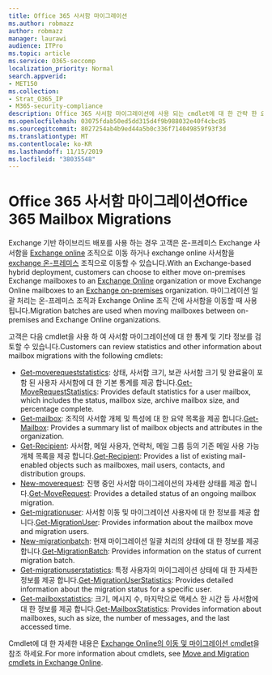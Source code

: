 ```yaml
---
title: Office 365 사서함 마이그레이션
ms.author: robmazz
author: robmazz
manager: laurawi
audience: ITPro
ms.topic: article
ms.service: O365-seccomp
localization_priority: Normal
search.appverid:
- MET150
ms.collection:
- Strat_O365_IP
- M365-security-compliance
description: Office 365 사서함 마이그레이션에 사용 되는 cmdlet에 대 한 간략 한 요약입니다.
ms.openlocfilehash: 03075fdab50ed5dd315d4f9b988032e40f4cbc85
ms.sourcegitcommit: 8027254ab4b9ed44a5b0c336f714049859f93f3d
ms.translationtype: MT
ms.contentlocale: ko-KR
ms.lasthandoff: 11/15/2019
ms.locfileid: "38035548"
---
```

# <a name="office-365-mailbox-migrations"></a><span data-ttu-id="2596e-103">Office 365 사서함 마이그레이션</span><span class="sxs-lookup"><span data-stu-id="2596e-103">Office 365 Mailbox Migrations</span></span>

<span data-ttu-id="2596e-104">Exchange 기반 하이브리드 배포를 사용 하는 경우 고객은 온-프레미스 Exchange 사서함을 [Exchange online](https://docs.microsoft.com/Exchange/exchange-online) 조직으로 이동 하거나 exchange online 사서함을 [exchange 온-프레미스](https://docs.microsoft.com/Exchange/exchange-server) 조직으로 이동할 수 있습니다.</span><span class="sxs-lookup"><span data-stu-id="2596e-104">With an Exchange-based hybrid deployment, customers can choose to either move on-premises Exchange mailboxes to an [Exchange Online](https://docs.microsoft.com/Exchange/exchange-online) organization or move Exchange Online mailboxes to an [Exchange on-premises](https://docs.microsoft.com/Exchange/exchange-server) organization.</span></span> <span data-ttu-id="2596e-105">마이그레이션 일괄 처리는 온-프레미스 조직과 Exchange Online 조직 간에 사서함을 이동할 때 사용 됩니다.</span><span class="sxs-lookup"><span data-stu-id="2596e-105">Migration batches are used when moving mailboxes between on-premises and Exchange Online organizations.</span></span>

<span data-ttu-id="2596e-106">고객은 다음 cmdlet을 사용 하 여 사서함 마이그레이션에 대 한 통계 및 기타 정보를 검토할 수 있습니다.</span><span class="sxs-lookup"><span data-stu-id="2596e-106">Customers can review statistics and other information about mailbox migrations with the following cmdlets:</span></span>

- <span data-ttu-id="2596e-107">[Get-moverequeststatistics](https://docs.microsoft.com/powershell/module/exchange/move-and-migration/Get-MoveRequestStatistics?view=exchange-ps): 상태, 사서함 크기, 보관 사서함 크기 및 완료율이 포함 된 사용자 사서함에 대 한 기본 통계를 제공 합니다.</span><span class="sxs-lookup"><span data-stu-id="2596e-107">[Get-MoveRequestStatistics](https://docs.microsoft.com/powershell/module/exchange/move-and-migration/Get-MoveRequestStatistics?view=exchange-ps): Provides default statistics for a user mailbox, which includes the status, mailbox size, archive mailbox size, and percentage complete.</span></span>
- <span data-ttu-id="2596e-108">[Get-mailbox](https://docs.microsoft.com/powershell/module/exchange/mailboxes/Get-Mailbox?view=exchange-ps
): 조직의 사서함 개체 및 특성에 대 한 요약 목록을 제공 합니다.</span><span class="sxs-lookup"><span data-stu-id="2596e-108">[Get-Mailbox](https://docs.microsoft.com/powershell/module/exchange/mailboxes/Get-Mailbox?view=exchange-ps
): Provides a summary list of mailbox objects and attributes in the organization.</span></span>
- <span data-ttu-id="2596e-109">[Get-Recipient](https://docs.microsoft.com/powershell/module/exchange/users-and-groups/Get-Recipient?view=exchange-ps): 사서함, 메일 사용자, 연락처, 메일 그룹 등의 기존 메일 사용 가능 개체 목록을 제공 합니다.</span><span class="sxs-lookup"><span data-stu-id="2596e-109">[Get-Recipient](https://docs.microsoft.com/powershell/module/exchange/users-and-groups/Get-Recipient?view=exchange-ps): Provides a list of existing mail-enabled objects such as mailboxes, mail users, contacts, and distribution groups.</span></span>
- <span data-ttu-id="2596e-110">[New-moverequest](https://docs.microsoft.com/powershell/module/exchange/move-and-migration/Get-MoveRequest?view=exchange-ps): 진행 중인 사서함 마이그레이션의 자세한 상태를 제공 합니다.</span><span class="sxs-lookup"><span data-stu-id="2596e-110">[Get-MoveRequest](https://docs.microsoft.com/powershell/module/exchange/move-and-migration/Get-MoveRequest?view=exchange-ps): Provides a detailed status of an ongoing mailbox migration.</span></span>
- <span data-ttu-id="2596e-111">[Get-migrationuser](https://docs.microsoft.com/powershell/module/exchange/move-and-migration/Get-MigrationUser?view=exchange-ps): 사서함 이동 및 마이그레이션 사용자에 대 한 정보를 제공 합니다.</span><span class="sxs-lookup"><span data-stu-id="2596e-111">[Get-MigrationUser](https://docs.microsoft.com/powershell/module/exchange/move-and-migration/Get-MigrationUser?view=exchange-ps): Provides information about the mailbox move and migration users.</span></span>
- <span data-ttu-id="2596e-112">[New-migrationbatch](https://docs.microsoft.com/powershell/module/exchange/move-and-migration/Get-MigrationBatch?view=exchange-ps): 현재 마이그레이션 일괄 처리의 상태에 대 한 정보를 제공 합니다.</span><span class="sxs-lookup"><span data-stu-id="2596e-112">[Get-MigrationBatch](https://docs.microsoft.com/powershell/module/exchange/move-and-migration/Get-MigrationBatch?view=exchange-ps): Provides information on the status of current migration batch.</span></span>
- <span data-ttu-id="2596e-113">[Get-migrationuserstatistics](https://docs.microsoft.com/powershell/module/exchange/move-and-migration/Get-MigrationUserStatistics?view=exchange-ps): 특정 사용자의 마이그레이션 상태에 대 한 자세한 정보를 제공 합니다.</span><span class="sxs-lookup"><span data-stu-id="2596e-113">[Get-MigrationUserStatistics](https://docs.microsoft.com/powershell/module/exchange/move-and-migration/Get-MigrationUserStatistics?view=exchange-ps): Provides detailed information about the migration status for a specific user.</span></span>
- <span data-ttu-id="2596e-114">[Get-mailboxstatistics](https://docs.microsoft.com/powershell/module/exchange/mailboxes/Get-MailboxStatistics?view=exchange-ps): 크기, 메시지 수, 마지막으로 액세스 한 시간 등 사서함에 대 한 정보를 제공 합니다.</span><span class="sxs-lookup"><span data-stu-id="2596e-114">[Get-MailboxStatistics](https://docs.microsoft.com/powershell/module/exchange/mailboxes/Get-MailboxStatistics?view=exchange-ps): Provides information about mailboxes, such as size, the number of messages, and the last accessed time.</span></span>

<span data-ttu-id="2596e-115">Cmdlet에 대 한 자세한 내용은 [Exchange Online의 이동 및 마이그레이션 cmdlet](https://docs.microsoft.com/powershell/exchange/exchange-online/exchange-online-powershell?view=exchange-ps)을 참조 하세요.</span><span class="sxs-lookup"><span data-stu-id="2596e-115">For more information about cmdlets, see [Move and Migration cmdlets in Exchange Online](https://docs.microsoft.com/powershell/exchange/exchange-online/exchange-online-powershell?view=exchange-ps).</span></span>
